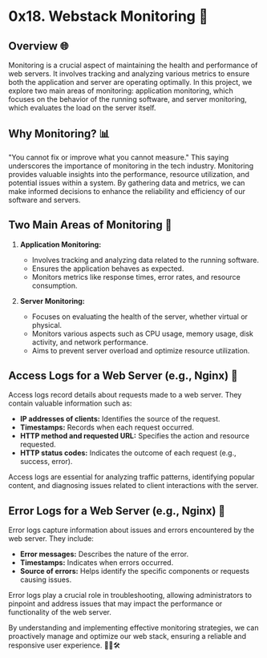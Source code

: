 # 0x18. Webstack Monitoring 🚀

## Overview 🌐

Monitoring is a crucial aspect of maintaining the health and performance of web servers. It involves tracking and analyzing various metrics to ensure both the application and server are operating optimally. In this project, we explore two main areas of monitoring: application monitoring, which focuses on the behavior of the running software, and server monitoring, which evaluates the load on the server itself.

## Why Monitoring? 📊

"You cannot fix or improve what you cannot measure." This saying underscores the importance of monitoring in the tech industry. Monitoring provides valuable insights into the performance, resource utilization, and potential issues within a system. By gathering data and metrics, we can make informed decisions to enhance the reliability and efficiency of our software and servers.

## Two Main Areas of Monitoring 🎯

1. **Application Monitoring:**
   - Involves tracking and analyzing data related to the running software.
   - Ensures the application behaves as expected.
   - Monitors metrics like response times, error rates, and resource consumption.

2. **Server Monitoring:**
   - Focuses on evaluating the health of the server, whether virtual or physical.
   - Monitors various aspects such as CPU usage, memory usage, disk activity, and network performance.
   - Aims to prevent server overload and optimize resource utilization.

## Access Logs for a Web Server (e.g., Nginx) 📝

Access logs record details about requests made to a web server. They contain valuable information such as:

- **IP addresses of clients:** Identifies the source of the request.
- **Timestamps:** Records when each request occurred.
- **HTTP method and requested URL:** Specifies the action and resource requested.
- **HTTP status codes:** Indicates the outcome of each request (e.g., success, error).

Access logs are essential for analyzing traffic patterns, identifying popular content, and diagnosing issues related to client interactions with the server.

## Error Logs for a Web Server (e.g., Nginx) 🚨

Error logs capture information about issues and errors encountered by the web server. They include:

- **Error messages:** Describes the nature of the error.
- **Timestamps:** Indicates when errors occurred.
- **Source of errors:** Helps identify the specific components or requests causing issues.

Error logs play a crucial role in troubleshooting, allowing administrators to pinpoint and address issues that may impact the performance or functionality of the web server.

By understanding and implementing effective monitoring strategies, we can proactively manage and optimize our web stack, ensuring a reliable and responsive user experience. 🚀🌐🛠️

